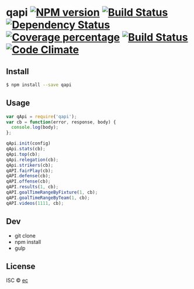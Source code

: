 # qapi [![NPM version][npm-image]][npm-url] [![Build Status][travis-image]][travis-url] [![Dependency Status][daviddm-image]][daviddm-url] [![Coverage percentage][coveralls-image]][coveralls-url] [![Build Status][circleci-image]][circleci-url] [![Code Climate](https://codeclimate.com/github/calderas/qapi/badges/gpa.svg)](https://codeclimate.com/github/calderas/qapi)
>


## Install

```sh
$ npm install --save qapi
```


## Usage

```js
var qApi = require('qapi');
var cb = function(error, response, body) {
  console.log(body);
};

qApi.init(config)
qApi.stats(cb);
qApi.top(cb);
qApi.relegation(cb);
qApi.strikers(cb);
qAPI.fairPlay(cb);
qAPI.defense(cb);
qAPI.offense(cb);
qAPI.results(1, cb);
qAPI.goalTimeRangeByFixture(1, cb);
qAPI.goalTimeRangeByTeam(1, cb);
qAPI.videos(1111, cb);

```

## Dev
* git clone
* npm install
* gulp

## License

ISC © [ec]()


[npm-image]: https://badge.fury.io/js/qapi.svg
[npm-url]: https://npmjs.org/package/qapi
[travis-image]: https://travis-ci.org/calderas/qapi.svg?branch=master
[travis-url]: https://travis-ci.org/calderas/qapi
[daviddm-image]: https://david-dm.org/calderas/qapi.svg?theme=shields.io
[daviddm-url]: https://david-dm.org/calderas/qapi
[coveralls-image]: https://coveralls.io/repos/calderas/qapi/badge.svg?branch=master&service=github
[coveralls-url]: https://coveralls.io/r/calderas/qapi
[circleci-image]: https://circleci.com/gh/calderas/qapi.svg?&style=shield&circle-token=5f1f746b5735e6bf01b00ff8f55b2dc0c1eb4352
[circleci-url]: https://circleci.com/gh/calderas/qapi
